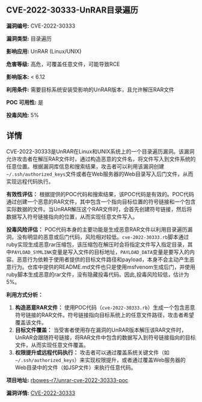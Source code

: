 ## CVE-2022-30333-UnRAR目录遍历

**漏洞编号:** CVE-2022-30333

**漏洞类型:** 目录遍历

**影响应用:** UnRAR (Linux/UNIX)

**危害等级:** 高危，可覆盖任意文件，可能导致RCE

**影响版本:** < 6.12

**利用条件:** 需要目标系统安装受影响的UnRAR版本，且允许解压RAR文件

**POC 可用性:** 是

**投毒风险:** 5%

## 详情

CVE-2022-30333是UnRAR在Linux和UNIX系统上的一个目录遍历漏洞。该漏洞允许攻击者在解压RAR文件时，通过构造恶意的文件名，将文件写入到文件系统的任意位置。根据漏洞库信息和搜索结果，攻击者可以利用该漏洞创建`~/.ssh/authorized_keys`文件或者在Web服务器的Web目录写入后门文件，从而实现远程代码执行。

**有效性评估：**
根据提供的POC代码和搜索结果，该POC代码是有效的。POC代码通过创建一个恶意的RAR文件，其中包含一个指向目标位置的符号链接和一个包含实际数据的文件。当UnRAR解压这个RAR文件时，会首先创建符号链接，然后将数据写入符号链接指向的位置，从而实现任意文件写入。

**投毒风险评估：**
POC代码本身的主要功能是生成恶意RAR文件以利用目录遍历漏洞，没有明显的恶意或后门代码，风险相对较低。`cve-2022-30333.rb`脚本通过ruby实现生成恶意rar压缩包，该压缩包在解压时会将指定文件写入指定目录，其中`PAYLOAD_SYMLINK`变量是写入文件的目标地址，`PAYLOAD_DATA`变量是要写入的内容。恶意行为依赖于使用者提供的目标文件路径和payload，本身不会主动产生恶意行为。仓库中提供的README.md文件也只是使用msfvenom生成后门，并使用ruby脚本生成恶意的rar文件，没有隐藏投毒代码。因此,投毒风险较低，估计为5%。

**利用方式分析：**
1.  **构造恶意RAR文件：**  使用POC代码（`cve-2022-30333.rb`）生成一个包含恶意符号链接的RAR文件。符号链接指向目标系统上的任意文件路径，攻击者希望覆盖该文件。
2.  **目标文件覆盖：**  当受害者使用存在漏洞的UnRAR版本解压该RAR文件时，UnRAR会跟随符号链接，将RAR文件中包含的数据写入到符号链接指向的目标文件，从而实现任意文件覆盖。
3.  **权限提升或远程代码执行：**  攻击者可以通过覆盖系统关键文件（如`~/.ssh/authorized_keys`）来实现权限提升，或者通过覆盖Web服务器的Web目录中的文件（如JSP文件）来执行任意代码。


**项目地址:** [rbowes-r7/unrar-cve-2022-30333-poc](https://github.com/rbowes-r7/unrar-cve-2022-30333-poc)

**漏洞详情:** [CVE-2022-30333](https://nvd.nist.gov/vuln/detail/CVE-2022-30333)